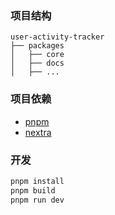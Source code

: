 ### 项目结构

```
user-activity-tracker
├── packages
│   ├── core
│   ├── docs
│   ├── ...
```

### 项目依赖

- [pnpm](https://pnpm.io/)
- [nextra](https://nextra.site/)

### 开发

```bash
pnpm install
pnpm build
pnpm run dev
```
